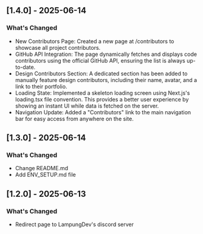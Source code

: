 ## [1.4.0] - 2025-06-14

### What's Changed

- New Contributors Page: Created a new page at /contributors to showcase all project contributors.
- GitHub API Integration: The page dynamically fetches and displays code contributors using the official GitHub API, ensuring the list is always up-to-date.
- Design Contributors Section: A dedicated section has been added to manually feature design contributors, including their name, avatar, and a link to their portfolio.
- Loading State: Implemented a skeleton loading screen using Next.js's loading.tsx file convention. This provides a better user experience by showing an instant UI while data is fetched on the server.
- Navigation Update: Added a "Contributors" link to the main navigation bar for easy access from anywhere on the site.

## [1.3.0] - 2025-06-14

### What's Changed

- Change README.md
- Add ENV_SETUP.md file

## [1.2.0] - 2025-06-13

### What's Changed

- Redirect page to LampungDev's discord server
